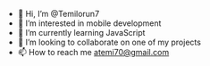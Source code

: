 - 👋 Hi, I’m @Temilorun7
- 👀 I’m interested in mobile development
- 🌱 I’m currently learning JavaScript
- 💞️ I’m looking to collaborate on one of my projects
- 📫 How to reach me atemi70@gmail.com

<!---
Temilorun7/Temilorun7 is a ✨ special ✨ repository because its `README.md` (this file) appears on your GitHub profile.
You can click the Preview link to take a look at your changes.
--->
